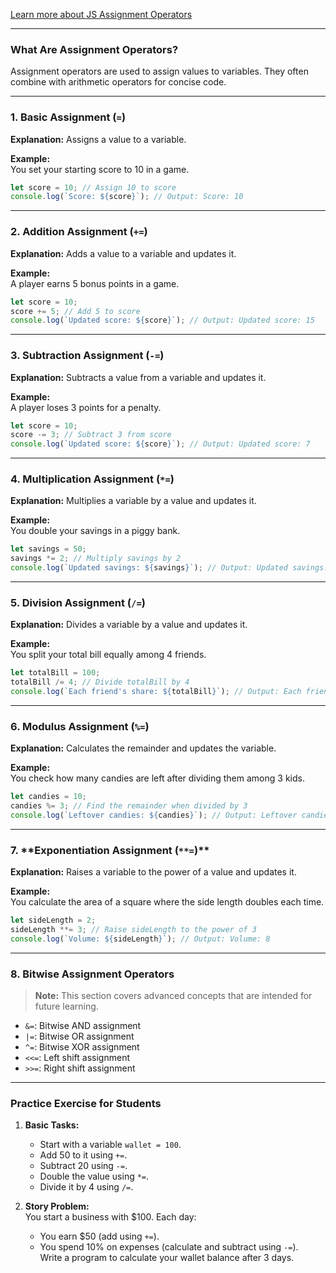 [Learn more about JS Assignment Operators](https://www.w3schools.com/js/js_assignment.asp)

---

### What Are Assignment Operators?

Assignment operators are used to assign values to variables. They often combine with arithmetic operators for concise code.

---

### 1. **Basic Assignment (`=`)**

**Explanation:** Assigns a value to a variable.

**Example:**  
You set your starting score to 10 in a game.

```javascript
let score = 10; // Assign 10 to score
console.log(`Score: ${score}`); // Output: Score: 10
```

---

### 2. **Addition Assignment (`+=`)**

**Explanation:** Adds a value to a variable and updates it.

**Example:**  
A player earns 5 bonus points in a game.

```javascript
let score = 10;
score += 5; // Add 5 to score
console.log(`Updated score: ${score}`); // Output: Updated score: 15
```

---

### 3. **Subtraction Assignment (`-=`)**

**Explanation:** Subtracts a value from a variable and updates it.

**Example:**  
A player loses 3 points for a penalty.

```javascript
let score = 10;
score -= 3; // Subtract 3 from score
console.log(`Updated score: ${score}`); // Output: Updated score: 7
```

---

### 4. **Multiplication Assignment (`*=`)**

**Explanation:** Multiplies a variable by a value and updates it.

**Example:**  
You double your savings in a piggy bank.

```javascript
let savings = 50;
savings *= 2; // Multiply savings by 2
console.log(`Updated savings: ${savings}`); // Output: Updated savings: 100
```

---

### 5. **Division Assignment (`/=`)**

**Explanation:** Divides a variable by a value and updates it.

**Example:**  
You split your total bill equally among 4 friends.

```javascript
let totalBill = 100;
totalBill /= 4; // Divide totalBill by 4
console.log(`Each friend's share: ${totalBill}`); // Output: Each friend's share: 25
```

---

### 6. **Modulus Assignment (`%=`)**

**Explanation:** Calculates the remainder and updates the variable.

**Example:**  
You check how many candies are left after dividing them among 3 kids.

```javascript
let candies = 10;
candies %= 3; // Find the remainder when divided by 3
console.log(`Leftover candies: ${candies}`); // Output: Leftover candies: 1
```

---

### 7. **Exponentiation Assignment (`**=`)\*\*

**Explanation:** Raises a variable to the power of a value and updates it.

**Example:**  
You calculate the area of a square where the side length doubles each time.

```javascript
let sideLength = 2;
sideLength **= 3; // Raise sideLength to the power of 3
console.log(`Volume: ${sideLength}`); // Output: Volume: 8
```

---

### 8. **Bitwise Assignment Operators**

> **Note:** This section covers advanced concepts that are intended for future learning.

- `&=`: Bitwise AND assignment
- `|=`: Bitwise OR assignment
- `^=`: Bitwise XOR assignment
- `<<=`: Left shift assignment
- `>>=`: Right shift assignment

---

### Practice Exercise for Students

1. **Basic Tasks:**

   - Start with a variable `wallet = 100`.
   - Add 50 to it using `+=`.
   - Subtract 20 using `-=`.
   - Double the value using `*=`.
   - Divide it by 4 using `/=`.

2. **Story Problem:**  
   You start a business with $100. Each day:
   - You earn $50 (add using `+=`).
   - You spend 10% on expenses (calculate and subtract using `-=`).  
     Write a program to calculate your wallet balance after 3 days.
